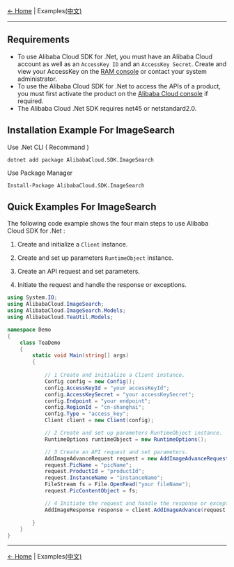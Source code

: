 [← Home](../../README.md) | Examples[(中文)](0-Examples-CN.md) 
***

## Requirements
-  To use Alibaba Cloud SDK for .Net, you must have an Alibaba Cloud account as well as an `AccessKey ID` and an `AccessKey Secret`. Create and view your AccessKey on the [RAM console](https://ram.console.aliyun.com "RAM console") or contact your system administrator.
-  To use the Alibaba Cloud SDK for .Net to access the APIs of a product, you must first activate the product on the [Alibaba Cloud console](https://home.console.aliyun.com) if required.
-  The Alibaba Cloud .Net SDK requires net45 or netstandard2.0.

## Installation Example For ImageSearch

Use .Net CLI ( Recommand )

    dotnet add package AlibabaCloud.SDK.ImageSearch

Use Package Manager

    Install-Package AlibabaCloud.SDK.ImageSearch

## Quick Examples For ImageSearch

The following code example shows the four main steps to use Alibaba Cloud SDK for .Net :

1. Create and initialize a `Client` instance.

2. Create and set up parameters `RuntimeObject` instance.

3. Create an API request and set parameters.

4. Initiate the request and handle the response or exceptions.

```csharp
using System.IO;
using AlibabaCloud.ImageSearch;
using AlibabaCloud.ImageSearch.Models;
using AlibabaCloud.TeaUtil.Models;

namespace Demo
{
    class TeaDemo
    {
        static void Main(string[] args)
        {
            
            // 1 Create and initialize a Client instance.
            Config config = new Config();
            config.AccessKeyId = "your accessKeyId";
            config.AccessKeySecret = "your accessKeySecret";
            config.Endpoint = "your endpoint";
            config.RegionId = "cn-shanghai";
            config.Type = "access_key";
            Client client = new Client(config);

            // 2 Create and set up parameters RuntimeObject instance.
            RuntimeOptions runtimeObject = new RuntimeOptions();

            // 3 Create an API request and set parameters.
            AddImageAdvanceRequest request = new AddImageAdvanceRequest();
            request.PicName = "picName";
            request.ProductId = "productId";
            request.InstanceName = "instanceName";
            FileStream fs = File.OpenRead("your fileName");
            request.PicContentObject = fs;

            // 4 Initiate the request and handle the response or exceptions.
            AddImageResponse response = client.AddImageAdvance(request, runtimeObject);
            
        }
    }
}
```

***
[← Home](../../README.md) | Examples[(中文)](0-Examples-CN.md) 
